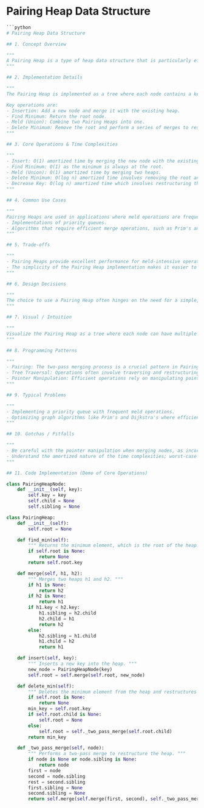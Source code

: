 # Pairing Heap Data Structure

```python
```python
# Pairing Heap Data Structure

## 1. Concept Overview

"""
A Pairing Heap is a type of heap data structure that is particularly efficient for certain operations. It is a simple, yet highly efficient, heap structure that is a form of a self-adjusting heap. The Pairing Heap is an extension of a binary heap and is implemented as a multi-way tree structure. It supports a variety of operations, such as insertion, finding the minimum, and merging heaps, with excellent average-case time complexities. The key characteristic of a Pairing Heap is its use of a simple tree structure where each node can have multiple children, and it employs a two-pass merging process to maintain the heap property.
"""

## 2. Implementation Details

"""
The Pairing Heap is implemented as a tree where each node contains a key, and a pointer to its first child and next sibling. The heap is maintained as a multi-way tree with the smallest element at the root. The merging operation is central to the performance of the Pairing Heap, involving a two-pass process: a left-to-right pass to form pairs of subtrees followed by a right-to-left pass to merge these pairs into a single tree.

Key operations are:
- Insertion: Add a new node and merge it with the existing heap.
- Find Minimum: Return the root node.
- Meld (Union): Combine two Pairing Heaps into one.
- Delete Minimum: Remove the root and perform a series of merges to restructure the heap.
"""

## 3. Core Operations & Time Complexities

"""
- Insert: O(1) amortized time by merging the new node with the existing heap.
- Find Minimum: O(1) as the minimum is always at the root.
- Meld (Union): O(1) amortized time by merging two heaps.
- Delete Minimum: O(log n) amortized time involves removing the root and restructuring the heap.
- Decrease Key: O(log n) amortized time which involves restructuring the heap around the decreased key.
"""

## 4. Common Use Cases

"""
Pairing Heaps are used in applications where meld operations are frequent and where a simple, efficient, and flexible heap is needed. Typical use cases include:
- Implementations of priority queues.
- Algorithms that require efficient merge operations, such as Prim's and Dijkstra's algorithms for graphs.
"""

## 5. Trade-offs

"""
- Pairing Heaps provide excellent performance for meld-intensive operations but may not always match the theoretical bounds of Fibonacci Heaps for decrease key operations.
- The simplicity of the Pairing Heap implementation makes it easier to use and understand than more complex structures, though it can have higher constant factors in some operations.
"""

## 6. Design Decisions

"""
The choice to use a Pairing Heap often hinges on the need for a simple, efficient heap structure that performs well in practice, especially for applications that require frequent merging of heaps. The design utilizes a simple pointer-based tree structure, which allows for efficient merging and other operations.
"""

## 7. Visual / Intuition

"""
Visualize the Pairing Heap as a tree where each node can have multiple children. The heap property is maintained such that the minimum element is always at the root. During operations like delete-min, children of the removed root are paired and merged to form a new heap structure.
"""

## 8. Programming Patterns

"""
- Pairing: The two-pass merging process is a crucial pattern in Pairing Heaps.
- Tree Traversal: Operations often involve traversing and restructuring the tree.
- Pointer Manipulation: Efficient operations rely on manipulating pointers to children and siblings.
"""

## 9. Typical Problems

"""
- Implementing a priority queue with frequent meld operations.
- Optimizing graph algorithms like Prim's and Dijkstra's where efficient heap operations are needed.
"""

## 10. Gotchas / Pitfalls

"""
- Be careful with the pointer manipulation when merging nodes, as incorrect handling can lead to memory leaks or incorrect tree structures.
- Understand the amortized nature of the time complexities; worst-case scenarios may not always reflect the average performance.
"""

## 11. Code Implementation (Demo of Core Operations)

class PairingHeapNode:
    def __init__(self, key):
        self.key = key
        self.child = None
        self.sibling = None

class PairingHeap:
    def __init__(self):
        self.root = None

    def find_min(self):
        """ Returns the minimum element, which is the root of the heap. """
        if self.root is None:
            return None
        return self.root.key

    def merge(self, h1, h2):
        """ Merges two heaps h1 and h2. """
        if h1 is None:
            return h2
        if h2 is None:
            return h1
        if h1.key < h2.key:
            h1.sibling = h2.child
            h2.child = h1
            return h2
        else:
            h2.sibling = h1.child
            h1.child = h2
            return h1

    def insert(self, key):
        """ Inserts a new key into the heap. """
        new_node = PairingHeapNode(key)
        self.root = self.merge(self.root, new_node)

    def delete_min(self):
        """ Deletes the minimum element from the heap and restructures it. """
        if self.root is None:
            return None
        min_key = self.root.key
        if self.root.child is None:
            self.root = None
        else:
            self.root = self._two_pass_merge(self.root.child)
        return min_key

    def _two_pass_merge(self, node):
        """ Performs a two-pass merge to restructure the heap. """
        if node is None or node.sibling is None:
            return node
        first = node
        second = node.sibling
        rest = second.sibling
        first.sibling = None
        second.sibling = None
        return self.merge(self.merge(first, second), self._two_pass_merge(rest))
```
```